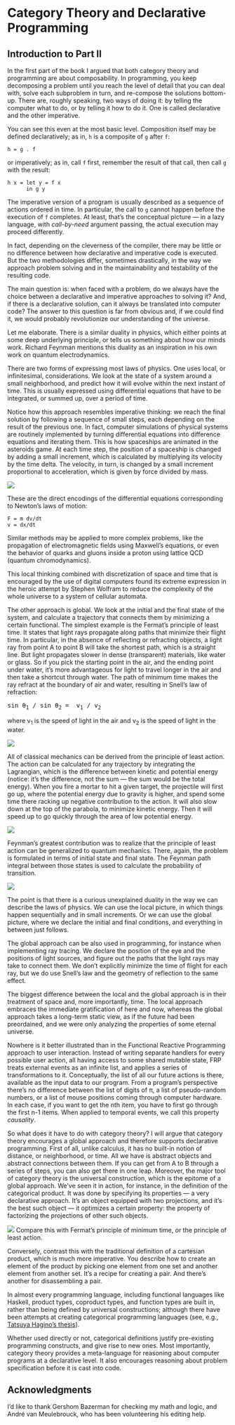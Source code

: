 # Category Theory and Declarative Programming

## Introduction to Part II

In the first part of the book I argued that both category theory and programming are about composability. In programming, you keep decomposing a problem until you reach the level of detail that you can deal with, solve each subproblem in turn, and re-compose the solutions bottom-up. There are, roughly speaking, two ways of doing it: by telling the computer what to do, or by telling it how to do it. One is called declarative and the other imperative.

You can see this even at the most basic level. Composition itself may be defined declaratively; as in, `h` is a composite of `g` after `f`:

```
h = g . f
```

or imperatively; as in, call `f` first, remember the result of that call, then call `g` with the result:

```
h x = let y = f x
      in g y
```

The imperative version of a program is usually described as a sequence of actions ordered in time. In particular, the call to `g` cannot happen before the execution of `f` completes. At least, that’s the conceptual picture — in a lazy language, with _call-by-need_ argument passing, the actual execution may proceed differently.

In fact, depending on the cleverness of the compiler, there may be little or no difference between how declarative and imperative code is executed. But the two methodologies differ, sometimes drastically, in the way we approach problem solving and in the maintainability and testability of the resulting code.

The main question is: when faced with a problem, do we always have the choice between a declarative and imperative approaches to solving it? And, if there is a declarative solution, can it always be translated into computer code? The answer to this question is far from obvious and, if we could find it, we would probably revolutionize our understanding of the universe.

Let me elaborate. There is a similar duality in physics, which either points at some deep underlying principle, or tells us something about how our minds work. Richard Feynman mentions this duality as an inspiration in his own work on quantum electrodynamics.

There are two forms of expressing most laws of physics. One uses local, or infinitesimal, considerations. We look at the state of a system around a small neighborhood, and predict how it will evolve within the next instant of time. This is usually expressed using differential equations that have to be integrated, or summed up, over a period of time.

Notice how this approach resembles imperative thinking: we reach the final solution by following a sequence of small steps, each depending on the result of the previous one. In fact, computer simulations of physical systems are routinely implemented by turning differential equations into difference equations and iterating them. This is how spaceships are animated in the asteroids game. At each time step, the position of a spaceship is changed by adding a small increment, which is calculated by multiplying its velocity by the time delta. The velocity, in turn, is changed by a small increment proportional to acceleration, which is given by force divided by mass.

![](images/asteroids.png)

These are the direct encodings of the differential equations corresponding to Newton’s laws of motion:

```
F = m dv/dt
v = dx/dt
```

Similar methods may be applied to more complex problems, like the propagation of electromagnetic fields using Maxwell’s equations, or even the behavior of quarks and gluons inside a proton using lattice QCD (quantum chromodynamics).

This local thinking combined with discretization of space and time that is encouraged by the use of digital computers found its extreme expression in the heroic attempt by Stephen Wolfram to reduce the complexity of the whole universe to a system of cellular automata.

The other approach is global. We look at the initial and the final state of the system, and calculate a trajectory that connects them by minimizing a certain functional. The simplest example is the Fermat’s principle of least time. It states that light rays propagate along paths that minimize their flight time. In particular, in the absence of reflecting or refracting objects, a light ray from point A to point B will take the shortest path, which is a straight line. But light propagates slower in dense (transparent) materials, like water or glass. So if you pick the starting point in the air, and the ending point under water, it’s more advantageous for light to travel longer in the air and then take a shortcut through water. The path of minimum time makes the ray refract at the boundary of air and water, resulting in Snell’s law of refraction:

<pre>sin θ<sub>1</sub> / sin θ<sub>2</sub> =  v<sub>1</sub> / v<sub>2</sub></pre>

where v<sub>1</sub> is the speed of light in the air and v<sub>2</sub> is the speed of light in the water.

![](images/snell.jpg)

All of classical mechanics can be derived from the principle of least action. The action can be calculated for any trajectory by integrating the Lagrangian, which is the difference between kinetic and potential energy (notice: it’s the difference, not the sum — the sum would be the total energy). When you fire a mortar to hit a given target, the projectile will first go up, where the potential energy due to gravity is higher, and spend some time there racking up negative contribution to the action. It will also slow down at the top of the parabola, to minimize kinetic energy. Then it will speed up to go quickly through the area of low potential energy.

![](images/mortar.jpg)

Feynman’s greatest contribution was to realize that the principle of least action can be generalized to quantum mechanics. There, again, the problem is formulated in terms of initial state and final state. The Feynman path integral between those states is used to calculate the probability of transition.

![](images/feynman.jpg)

The point is that there is a curious unexplained duality in the way we can describe the laws of physics. We can use the local picture, in which things happen sequentially and in small increments. Or we can use the global picture, where we declare the initial and final conditions, and everything in between just follows.

The global approach can be also used in programming, for instance when implementing ray tracing. We declare the position of the eye and the positions of light sources, and figure out the paths that the light rays may take to connect them. We don’t explicitly minimize the time of flight for each ray, but we do use Snell’s law and the geometry of reflection to the same effect.

The biggest difference between the local and the global approach is in their treatment of space and, more importantly, time. The local approach embraces the immediate gratification of here and now, whereas the global approach takes a long-term static view, as if the future had been preordained, and we were only analyzing the properties of some eternal universe.

Nowhere is it better illustrated than in the Functional Reactive Programming approach to user interaction. Instead of writing separate handlers for every possible user action, all having access to some shared mutable state, FRP treats external events as an infinite list, and applies a series of transformations to it. Conceptually, the list of all our future actions is there, available as the input data to our program. From a program’s perspective there’s no difference between the list of digits of π, a list of pseudo-random numbers, or a list of mouse positions coming through computer hardware. In each case, if you want to get the nth item, you have to first go through the first n-1 items. When applied to temporal events, we call this property _causality_.

So what does it have to do with category theory? I will argue that category theory encourages a global approach and therefore supports declarative programming. First of all, unlike calculus, it has no built-in notion of distance, or neighborhood, or time. All we have is abstract objects and abstract connections between them. If you can get from A to B through a series of steps, you can also get there in one leap. Moreover, the major tool of category theory is the universal construction, which is the epitome of a global approach. We’ve seen it in action, for instance, in the definition of the categorical product. It was done by specifying its properties — a very declarative approach. It’s an object equipped with two projections, and it’s the best such object — it optimizes a certain property: the property of factorizing the projections of other such objects.

![](images/productranking.jpg)
Compare this with Fermat’s principle of minimum time, or the principle of least action.

Conversely, contrast this with the traditional definition of a cartesian product, which is much more imperative. You describe how to create an element of the product by picking one element from one set and another element from another set. It’s a recipe for creating a pair. And there’s another for disassembling a pair.

In almost every programming language, including functional languages like Haskell, product types, coproduct types, and function types are built in, rather than being defined by universal constructions; although there have been attempts at creating categorical programming languages (see, e.g., [Tatsuya Hagino’s thesis](http://synrc.com/publications/cat/Category%20Theory/Type%20Theory/Hagino%20T.%20A%20Categorical%20Programming%20Language.pdf)).

Whether used directly or not, categorical definitions justify pre-existing programming constructs, and give rise to new ones. Most importantly, category theory provides a meta-language for reasoning about computer programs at a declarative level. It also encourages reasoning about problem specification before it is cast into code.

## Acknowledgments

I’d like to thank Gershom Bazerman for checking my math and logic, and André van Meulebrouck, who has been volunteering his editing help.  

